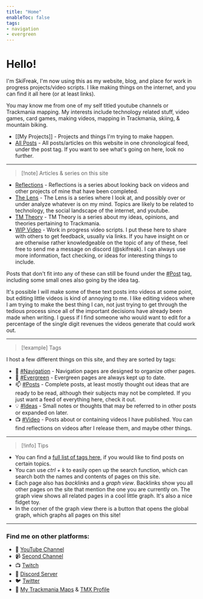 ```yaml
---
title: "Home"
enableToc: false
tags:
- navigation
- evergreen
---
```

# Hello!
I'm SkiFreak, I'm now using this as my website, blog, and place for work in progress projects/video scripts. I like making things on the internet, and you can find it all here (or at least links).

You may know me from one of my self titled youtube channels or Trackmania mapping. My interests include technology related stuff, video games, card games, making videos, mapping in Trackmania, skiing, & mountain biking.

- [[My Projects]] - Projects and things I'm trying to make happen.
- [All Posts](./tags/posts) - All posts/articles on this website in one chronological feed, under the post tag. If you want to see what's going on here, look no further.

---
> [!note] Articles & series on this site

- [Reflections](./tags/reflections) - Reflections is a series about looking back on videos and other projects of mine that have been completed.
- [The Lens](./tags/thelens) - The Lens is a series where I look at, and possibly over or under analyze whatever is on my mind. Topics are likely to be related to technology, the social landscape of the internet, and youtube.
- [TM Theory](./tags/tmtheory) - TM Theory is a series about my ideas, opinions, and theories pertaining to Trackmania.
- [WIP Video](./tags/wipvideo) - Work in progress video scripts. I put these here to share with others to get feedback, usually via links. If you have insight on or are otherwise rather knowledgeable on the topic of any of these, feel free to send me a message on discord (@skifreak). I can always use more information, fact checking, or ideas for interesting things to include.

Posts that don't fit into any of these can still be found under the [#Post](./tags/posts) tag, including some small ones also going by the idea tag. 

It's possible I will make some of these text posts into videos at some point, but editing little videos is kind of annoying to me. I like editing videos where I am trying to make the best thing I can, not just trying to get through the tedious process since all of the important decisions have already been made when writing. I guess if I find someone who would want to edit for a percentage of the single digit revenues the videos generate that could work out.

---
> [!example] Tags

I host a few different things on this site, and they are sorted by tags:
- 📁 [#Navigation](./tags/navigation) - Navigation pages are designed to organize other pages.
- 🌲 [#Evergreen](./tags/evergreen) - Evergreen pages are always kept up to date. 
- 📫 [#Posts](./tags/posts) - Complete posts, at least mostly thought out ideas that are ready to be read, although their subjects may not be completed. If you just want a feed of everything here, check it out.
- 💡 [#Ideas](ideas.md) - Small notes or thoughts that may be referred to in other posts or expanded on later.
- 📺 [#Video](./tags/video) - Posts about or containing videos I have published. You can find reflections on videos after I release them, and maybe other things.

---
> [!info] Tips

- You can find a [full list of tags here](/tags/), if you would like to find posts on certain topics.
- You can use *ctrl + k* to easily open up the search function, which can search both the names and contents of pages on this site.
- Each page also has *backlinks* and a *graph view*. Backlinks show you all other pages on the site that mention the one you are currently on. The graph view shows all related pages in a cool little graph. It's also a nice fidget toy.
- In the corner of the graph view there is a button that opens the global graph, which graphs all pages on this site!

---
### Find me on other platforms:
- 🎥 [YouTube Channel](https://www.youtube.com/@Ski_Freak)
- 📹 [Second Channel](https://www.youtube.com/@SkiFreakTM)
- 📺 [Twitch](https://www.twitch.tv/that_ski_freak)
- 📰 [Discord Server](https://discord.gg/sRB54zg)
- 🐦 [Twitter](https://twitter.com/That_Ski_Freak)
- 🚗 [My Trackmania Maps](https://www.youtube.com/@ThatSkiFreak/videos) & [TMX Profile](https://trackmania.exchange/user/profile/27633)

